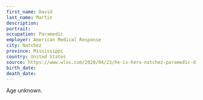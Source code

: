 ```yaml
---
first_name: David
last_name: Martin
description: 
portrait: 
occupation: Paramedic
employer: American Medical Response
city: Natchez
province: Mississippi
country: United States
source: https://www.wlox.com/2020/04/23/he-is-hero-natchez-paramedic-dies-covid-/
birth_date: 
death_date: 
---
```


Age unknown.